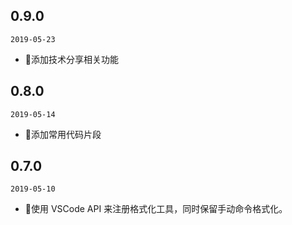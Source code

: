 ## 0.9.0

`2019-05-23`

- 🌟添加技术分享相关功能

## 0.8.0

`2019-05-14`

- 🌟添加常用代码片段

## 0.7.0

`2019-05-10`

- 🌟使用 VSCode API 来注册格式化工具，同时保留手动命令格式化。
  